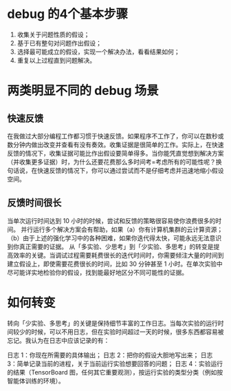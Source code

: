 # debug 的4个基本步骤
1. 收集关于问题性质的假设；
2. 基于已有整句对问题作出假设；
3. 选择最可能成立的假设，实现一个解决办法，看看结果如何；
4. 重复以上过程直到问题解决。

# 两类明显不同的 debug 场景
## 快速反馈
在我做过大部分编程工作都习惯于快速反馈。如果程序不工作了，你可以在数秒或数分钟内做出改变并查看有没有奏效。收集证据是很简单的工作。实际上，在快速反馈的情况下，收集证据可能比作出假设要简单得多。当你能凭直觉想到解决方案（并收集更多证据）时，为什么还要花费那么多时间考=考虑所有的可能性呢？换句话说，在快速反馈的情况下，你可以通过尝试而不是仔细考虑并迅速地缩小假设空间。
## 反馈时间很长
当单次运行时间达到 10 小时的时候，尝试和反馈的策略很容易使你浪费很多的时间。
并行运行多个解决方案会有帮助，如果（a）你有计算机集群的云计算资源；（b）由于上述的强化学习中的各种困难，如果你迭代得太快，可能永远无法意识到你真正需要的证据。
从「多实验、少思考」到「少实验、多思考」的转变是提高效率的关键。当调试过程需要耗费很长的迭代时间时，你需要倾注大量的时间到建立假设上，即使需要花费很长的时间，比如 30 分钟甚至 1 小时。在单次实验中尽可能详实地检验你的假设，找到能最好地区分不同可能性的证据。

# 如何转变
转向「少实验、多思考」的关键是保持细节丰富的工作日志。当每次实验的运行时间较少的时候，可以不用日志，但在实验时间超过一天的时候，很多东西都容易被忘记。我认为在日志中应该记录的有：

日志 1：你现在所需要的具体输出；
日志 2：把你的假设大胆地写出来；
日志 3：简单记录当前的进程，关于当前运行实验想要回答的问题；
日志 4：实验运行的结果（TensorBoard 图，任何其它重要观测），按运行实验的类型分类（例如按智能体训练的环境）。